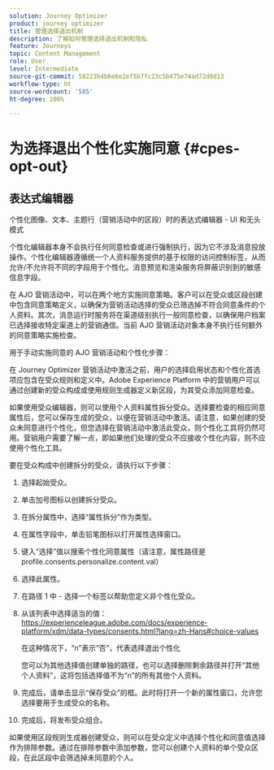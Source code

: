 ```yaml
---
solution: Journey Optimizer
product: journey optimizer
title: 管理选择退出机制
description: 了解如何管理选择退出机制和隐私
feature: Journeys
topic: Content Management
role: User
level: Intermediate
source-git-commit: 58223b4b6e6e2ef5b7fc23c5b475e74ad72d0d13
workflow-type: ht
source-wordcount: '585'
ht-degree: 100%

---
```


# 为选择退出个性化实施同意 {#cpes-opt-out}


## 表达式编辑器

个性化图像、文本、主题行（营销活动中的区段）时的表达式编辑器 - UI 和无头模式

个性化编辑器本身不会执行任何同意检查或进行强制执行，因为它不涉及消息投放操作。个性化编辑器遵循统一个人资料服务提供的基于权限的访问控制标签，从而允许/不允许将不同的字段用于个性化。消息预览和渲染服务将屏蔽识别到的敏感信息字段。

在 AJO 营销活动中，可以在两个地方实施同意策略。客户可以在受众或区段创建中包含同意策略定义，以确保为营销活动选择的受众已筛选掉不符合同意条件的个人资料。其次，消息运行时服务将在渠道级别执行一般同意检查，以确保用户档案已选择接收特定渠道上的营销通信。当前 AJO 营销活动对象本身不执行任何额外的同意策略实施检查。

用于手动实施同意的 AJO 营销活动和个性化步骤：

在 Journey Optimizer 营销活动中激活之前，用户的选择启用状态和个性化首选项应包含在受众规则和定义中。Adobe Experience Platform 中的营销用户可以通过创建新的受众构成或使用规则生成器定义新区段，为其受众添加同意检查。

如果使用受众编辑器，则可以使用个人资料属性拆分受众。选择要检查的相应同意属性后，您可以保存生成的受众，以便在营销活动中激活。请注意，如果创建的受众未同意进行个性化，但您选择在营销活动中激活此受众，则个性化工具将仍然可用。营销用户需要了解一点，即如果他们处理的受众不应接收个性化内容，则不应使用个性化工具。

要在受众构成中创建拆分的受众，请执行以下步骤：

1. 选择起始受众。

1. 单击加号图标以创建拆分受众。

1. 在拆分属性中，选择“属性拆分”作为类型。

1. 在属性字段中，单击铅笔图标以打开属性选择窗口。

1. 键入“选择”值以搜索个性化同意属性（请注意，属性路径是 profile.consents.personalize.content.val）

1. 选择此属性。

1. 在路径 1 中 - 选择一个标签以帮助您定义非个性化受众。

1. 从该列表中选择适当的值：https://experienceleague.adobe.com/docs/experience-platform/xdm/data-types/consents.html?lang=zh-Hans#choice-values

   在这种情况下，“n”表示“否”，代表选择退出个性化

   您可以为其他选择值创建单独的路径，也可以选择删除剩余路径并打开“其他个人资料”，这将包括选择值不为“n”的所有其他个人资料。

1. 完成后，请单击显示“保存受众”的框。此时将打开一个新的属性窗口，允许您选择要用于生成受众的名称。

1. 完成后，将发布受众组合。

如果使用区段规则生成器创建受众，则可以在受众定义中选择个性化和同意值选择作为排除参数。通过在排除参数中添加参数，您可以创建个人资料的单个受众区段，在此区段中会筛选掉未同意的个人。
